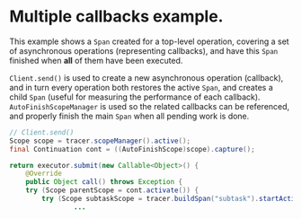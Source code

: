 # Multiple callbacks example.

This example shows a `Span` created for a top-level operation, covering a set of asynchronous operations (representing callbacks), and have this `Span` finished when **all** of them have been executed.

`Client.send()` is used to create a new asynchronous operation (callback), and in turn every operation both restores the active `Span`, and creates a child `Span` (useful for measuring the performance of each callback). `AutoFinishScopeManager` is used so the related callbacks can be referenced, and properly finish the main `Span` when all pending work is done.

```java
// Client.send()
Scope scope = tracer.scopeManager().active();
final Continuation cont = ((AutoFinishScope)scope).capture();

return executor.submit(new Callable<Object>() {
    @Override
    public Object call() throws Exception {
	try (Scope parentScope = cont.activate()) {
	    try (Scope subtaskScope = tracer.buildSpan("subtask").startActive()) {
                ...

```
